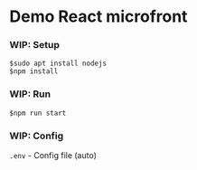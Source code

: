 # Demo React microfront

### WIP: Setup
```
$sudo apt install nodejs
$npm install
```

### WIP: Run
```
$npm run start
```

### WIP: Config
`.env` - Config file (auto)